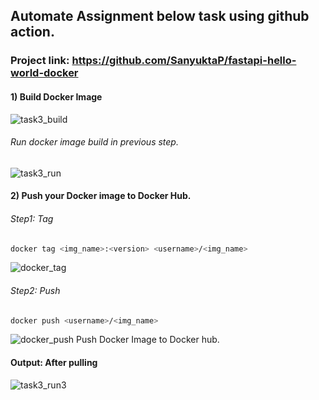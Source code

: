 ## Automate Assignment below task using github action.

### Project link: https://github.com/SanyuktaP/fastapi-hello-world-docker

#### 1) Build Docker Image
![task3_build](https://user-images.githubusercontent.com/97040413/195937762-61b47df4-98e2-437b-b81b-3a085b16908b.png)



###### Run docker image build in previous step.
![task3_run](https://user-images.githubusercontent.com/97040413/195937794-8a64783d-c563-4e72-8272-636d2e77004b.png)


#### 2) Push your Docker image to Docker Hub.
###### Step1: Tag
```bash
docker tag <img_name>:<version> <username>/<img_name>
```
![docker_tag](https://user-images.githubusercontent.com/97040413/195938360-94818a08-8661-4be1-b70c-05d467a61216.png)

###### Step2: Push
```bash
docker push <username>/<img_name>
```
![docker_push](https://user-images.githubusercontent.com/97040413/195938558-ac503323-2502-4834-802a-8dac39b92982.png)
Push Docker Image to Docker hub.



#### Output: After pulling
![task3_run3](https://user-images.githubusercontent.com/97040413/195937934-1adcef45-ef36-4443-8a35-00c594a452cf.png)
